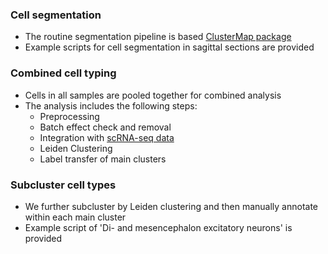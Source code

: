 ### Cell segmentation
- The routine segmentation pipeline is based [ClusterMap package](https://github.com/wanglab-broad/ClusterMap)
- Example scripts for cell segmentation in sagittal sections are provided

### Combined cell typing
- Cells in all samples are pooled together for combined analysis
- The analysis includes the following steps:
  - Preprocessing
  - Batch effect check and removal
  - Integration with [scRNA-seq data](http://mousebrain.org/adolescent/downloads.html)  
  - Leiden Clustering
  - Label transfer of main clusters

### Subcluster cell types
- We further subcluster by Leiden clustering and then manually annotate within each main cluster
- Example script of 'Di- and mesencephalon excitatory neurons' is provided
